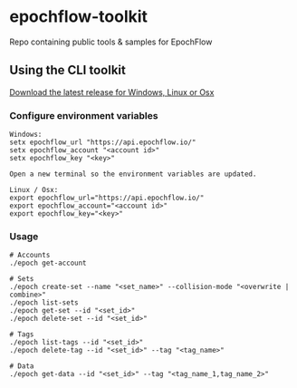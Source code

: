 # epochflow-toolkit

Repo containing public tools &amp; samples for EpochFlow

## Using the CLI toolkit

[Download the latest release for Windows, Linux or Osx](https://github.com/Timmoth/epochflow-toolkit/releases)

### Configure environment variables

```
Windows:
setx epochflow_url "https://api.epochflow.io/"
setx epochflow_account "<account id>"
setx epochflow_key "<key>"

Open a new terminal so the environment variables are updated.

Linux / Osx:
export epochflow_url="https://api.epochflow.io/"
export epochflow_account="<account id>"
export epochflow_key="<key>"
```

### Usage

```
# Accounts
./epoch get-account

# Sets
./epoch create-set --name "<set_name>" --collision-mode "<overwrite | combine>"
./epoch list-sets
./epoch get-set --id "<set_id>"
./epoch delete-set --id "<set_id>"

# Tags
./epoch list-tags --id "<set_id>"
./epoch delete-tag --id "<set_id>" --tag "<tag_name>"

# Data
./epoch get-data --id "<set_id>" --tag "<tag_name_1,tag_name_2>"
```
